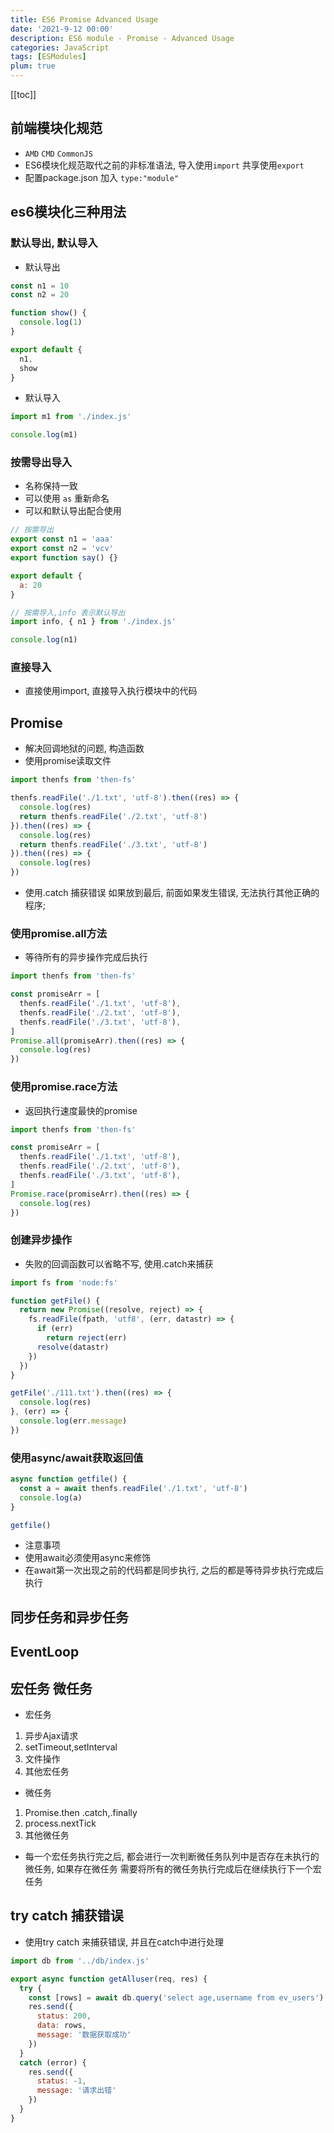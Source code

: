 ```yaml
---
title: ES6 Promise Advanced Usage
date: '2021-9-12 00:00'
description: ES6 module - Promise - Advanced Usage
categories: JavaScript
tags: [ESModules]
plum: true
---
```


[[toc]]

## 前端模块化规范

- `AMD` `CMD` `CommonJS`
- ES6模块化规范取代之前的非标准语法, 导入使用`import` 共享使用`export`
- 配置package.json 加入 `type:"module"`

## es6模块化三种用法

### 默认导出, 默认导入

- 默认导出

```js
const n1 = 10
const n2 = 20

function show() {
  console.log(1)
}

export default {
  n1,
  show
}
```

- 默认导入

```js
import m1 from './index.js'

console.log(m1)
```

### 按需导出导入

- 名称保持一致
- 可以使用 `as` 重新命名
- 可以和默认导出配合使用

```js
// 按需导出
export const n1 = 'aaa'
export const n2 = 'vcv'
export function say() {}

export default {
  a: 20
}
```

```js
// 按需导入,info 表示默认导出
import info, { n1 } from './index.js'

console.log(n1)
```

### 直接导入

- 直接使用import, 直接导入执行模块中的代码

## Promise

- 解决回调地狱的问题, 构造函数
- 使用promise读取文件

```js
import thenfs from 'then-fs'

thenfs.readFile('./1.txt', 'utf-8').then((res) => {
  console.log(res)
  return thenfs.readFile('./2.txt', 'utf-8')
}).then((res) => {
  console.log(res)
  return thenfs.readFile('./3.txt', 'utf-8')
}).then((res) => {
  console.log(res)
})
```

- 使用.catch 捕获错误 如果放到最后, 前面如果发生错误, 无法执行其他正确的程序;

### 使用promise.all方法

- 等待所有的异步操作完成后执行

```js
import thenfs from 'then-fs'

const promiseArr = [
  thenfs.readFile('./1.txt', 'utf-8'),
  thenfs.readFile('./2.txt', 'utf-8'),
  thenfs.readFile('./3.txt', 'utf-8'),
]
Promise.all(promiseArr).then((res) => {
  console.log(res)
})
```

### 使用promise.race方法

- 返回执行速度最快的promise

```js
import thenfs from 'then-fs'

const promiseArr = [
  thenfs.readFile('./1.txt', 'utf-8'),
  thenfs.readFile('./2.txt', 'utf-8'),
  thenfs.readFile('./3.txt', 'utf-8'),
]
Promise.race(promiseArr).then((res) => {
  console.log(res)
})
```

### 创建异步操作

- 失败的回调函数可以省略不写, 使用.catch来捕获

```js
import fs from 'node:fs'

function getFile() {
  return new Promise((resolve, reject) => {
    fs.readFile(fpath, 'utf8', (err, datastr) => {
      if (err)
        return reject(err)
      resolve(datastr)
    })
  })
}

getFile('./111.txt').then((res) => {
  console.log(res)
}, (err) => {
  console.log(err.message)
})
```

### 使用async/await获取返回值

```js
async function getfile() {
  const a = await thenfs.readFile('./1.txt', 'utf-8')
  console.log(a)
}

getfile()
```

- 注意事项
- 使用await必须使用async来修饰
- 在await第一次出现之前的代码都是同步执行, 之后的都是等待异步执行完成后执行

## 同步任务和异步任务

## EventLoop

## 宏任务 微任务

- 宏任务

1. 异步Ajax请求
2. setTimeout,setInterval
3. 文件操作
4. 其他宏任务

- 微任务

1. Promise.then .catch,.finally
2. process.nextTick
3. 其他微任务

- 每一个宏任务执行完之后, 都会进行一次判断微任务队列中是否存在未执行的微任务, 如果存在微任务 需要将所有的微任务执行完成后在继续执行下一个宏任务

## try catch 捕获错误

- 使用try catch 来捕获错误, 并且在catch中进行处理

```js
import db from '../db/index.js'

export async function getAlluser(req, res) {
  try {
    const [rows] = await db.query('select age,username from ev_users')
    res.send({
      status: 200,
      data: rows,
      message: '数据获取成功'
    })
  }
  catch (error) {
    res.send({
      status: -1,
      message: '请求出错'
    })
  }
}
```
